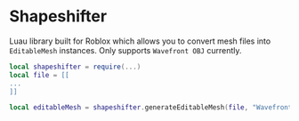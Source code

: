 # Shapeshifter

Luau library built for Roblox which allows you to convert mesh files into `EditableMesh` instances. Only supports `Wavefront OBJ` currently.

```lua
local shapeshifter = require(...)
local file = [[
...
]]

local editableMesh = shapeshifter.generateEditableMesh(file, "WavefrontOBJ")
```
